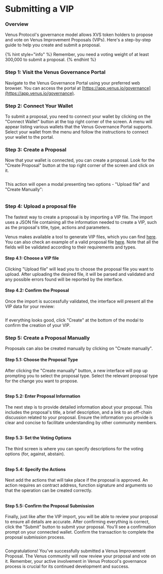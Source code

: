 # Submitting a VIP

### Overview

Venus Protocol's governance model allows XVS token holders to propose and vote on Venus Improvement Proposals (VIPs). Here's a step-by-step guide to help you create and submit a proposal.

{% hint style="info" %}
Remember, you need a voting weight of at least 300,000 to submit a proposal.
{% endhint %}

### Step 1: Visit the Venus Governance Portal

Navigate to the Venus Governance Portal using your preferred web browser. You can access the portal at [https://app.venus.io/governance](https://app.venus.io/governance).

### Step 2: Connect Your Wallet

To submit a proposal, you need to connect your wallet by clicking on the "Connect Wallet" button at the top right corner of the screen. A menu will appear listing various wallets that the Venus Governance Portal supports. Select your wallet from the menu and follow the instructions to connect your wallet to the portal.

### Step 3: Create a Proposal

Now that your wallet is connected, you can create a proposal. Look for the "Create Proposal" button at the top right corner of the screen and click on it.

<figure><img src="../../.gitbook/assets/VIP_create_proposal_3 (1).jpg" alt=""><figcaption></figcaption></figure>

This action will open a modal presenting two options - "Upload file" and "Create Manually":

<figure><img src="../../.gitbook/assets/VIP_create_modal_3.png" alt=""><figcaption></figcaption></figure>

### Step 4: Upload a proposal file

The fastest way to create a proposal is by importing a VIP file. The import uses a JSON file containing all the information needed to create a VIP, such as the proposal's title, type, actions and parameters.

Venus makes available a tool to generate VIP files, which you can find [here](https://github.com/VenusProtocol/vips#create-proposal). You can also check an example of a valid proposal file [here](https://github.com/VenusProtocol/venus-protocol-interface/blob/main/src/assets/proposals/vip-123.json). Note that all the fields will be validated according to their requirements and types.

#### Step 4.1: Choose a VIP file

Clicking "Upload file" will lead you to choose the proposal file you want to upload. After uploading the desired file, it will be parsed and validated and any possible errors found will be reported by the interface.

#### Step 4.2: Confirm the Proposal

Once the import is successfully validated, the interface will present all the VIP data for your review:

<figure><img src="../../.gitbook/assets/VIP_import_confirm_4-2.png" alt=""><figcaption></figcaption></figure>

If everything looks good, click "Create" at the bottom of the modal to confirm the creation of your VIP.

### Step 5: Create a Proposal Manually

Proposals can also be created manually by clicking on "Create manually".

#### Step 5.1: Choose the Proposal Type

After clicking the "Create manually" button, a new interface will pop up prompting you to select the proposal type. Select the relevant proposal type for the change you want to propose.

<figure><img src="../../.gitbook/assets/VIP_select_type_5-1.jpg" alt=""><figcaption></figcaption></figure>

#### Step 5.2: Enter Proposal Information

The next step is to provide detailed information about your proposal. This includes the proposal's title, a brief description, and a link to an off-chain discussion related to your proposal. Ensure the information you provide is clear and concise to facilitate understanding by other community members.

<figure><img src="../../.gitbook/assets/VIP_proposal_info_5-2.jpg" alt=""><figcaption></figcaption></figure>

#### Step 5.3: Set the Voting Options

The third screen is where you can specify descriptions for the voting options (for, against, abstain).

<figure><img src="../../.gitbook/assets/VIP_voting_options_5-3.jpg" alt=""><figcaption></figcaption></figure>

#### Step 5.4: Specify the Actions

Next add the actions that will take place if the proposal is approved. An action requires an contract address, function signature and arguments so that the operation can be created correctly.

<figure><img src="../../.gitbook/assets/VIP_actions_5-4.jpg" alt=""><figcaption></figcaption></figure>

#### Step 5.5: Confirm the Proposal Submission

Finally, just like after the VIP import, you will be able to review your proposal to ensure all details are accurate. After confirming everything is correct, click the "Submit" button to submit your proposal. You'll see a confirmation prompt on your connected wallet. Confirm the transaction to complete the proposal submission process.

<figure><img src="../../.gitbook/assets/VIP_confirm_5-5.jpg" alt=""><figcaption></figcaption></figure>

Congratulations! You've successfully submitted a Venus Improvement Proposal. The Venus community will now review your proposal and vote on it. Remember, your active involvement in Venus Protocol's governance process is crucial for its continued development and success.
